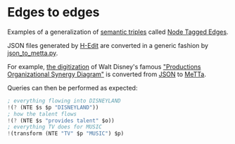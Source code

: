 
# Edges to edges

Examples of a generalization of [semantic triples](https://en.wikipedia.org/wiki/Semantic_triple) called [Node Tagged Edges](https://adamv.be/Edges-to-edges).

JSON files generated by [H-Edit](https://github.com/Adam-Vandervorst/HEdit) are converted in a generic fashion by [json_to_metta.py](json_to_metta.py).

For example, [the digitization](https://apps.adamv.be/HEdit/?uri=examples/InteractiveDisneyStrategy.json&hide_gray&selected=%5B0%5D&hide_help) of Walt Disney's famous ["Productions Organizational Synergy Diagram"](https://cdn8.openculture.com/2020/01/07193732/disney-synergies.jpeg) is converted from [JSON](InteractiveDisneyStrategy.json) to [MeTTa](InteractiveDisneyStrategy.metta).

Queries can then be performed as expected:

```scheme
; everything flowing into DISNEYLAND
!(? (NTE $s $p "DISNEYLAND"))
; how the talent flows
!(? (NTE $s "provides talent" $o))
; everything TV does for MUSIC
!(transform (NTE "TV" $p "MUSIC") $p)
```
